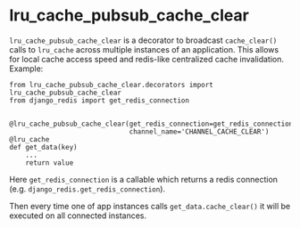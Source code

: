 # lru_cache_pubsub_cache_clear
`lru_cache_pubsub_cache_clear` is a decorator to broadcast `cache_clear()` calls to `lru_cache` across
multiple instances of an application. This allows for local cache access speed and redis-like centralized cache invalidation. Example:

```
from lru_cache_pubsub_cache_clear.decorators import lru_cache_pubsub_cache_clear
from django_redis import get_redis_connection


@lru_cache_pubsub_cache_clear(get_redis_connection=get_redis_connection,
                              channel_name='CHANNEL_CACHE_CLEAR')
@lru_cache
def get_data(key)
    ...
    return value
```
Here `get_redis_connection` is a callable which returns a redis connection (e.g. `django_redis.get_redis_connection`).


Then every time one of app instances calls `get_data.cache_clear()` it will be executed on all connected instances.